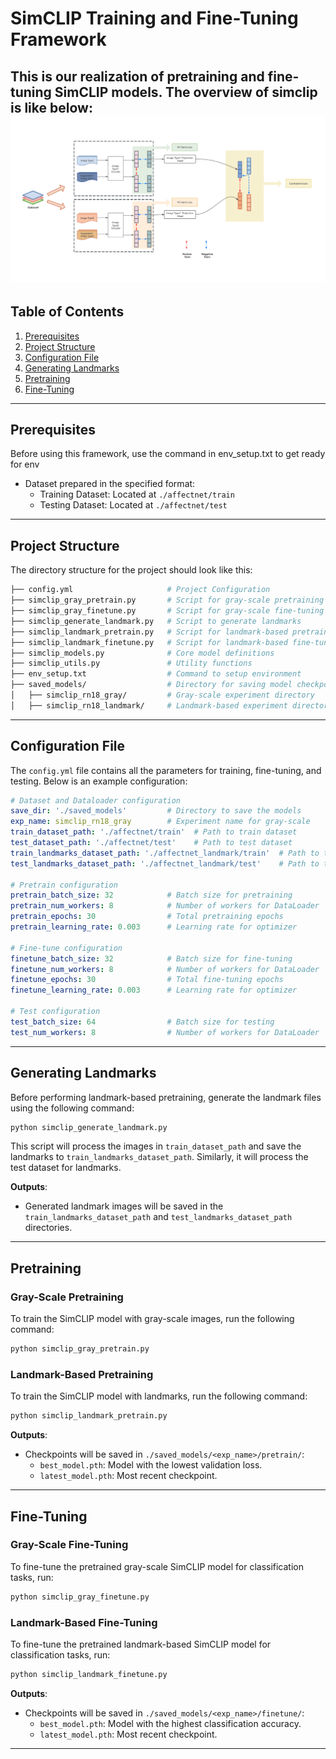# **SimCLIP Training and Fine-Tuning Framework**

This is our realization of pretraining and fine-tuning SimCLIP models. The overview of simclip is like below:
![alt text](<simclip method.png>)
---

## **Table of Contents**
1. [Prerequisites](#prerequisites)
2. [Project Structure](#project-structure)
3. [Configuration File](#configuration-file)
4. [Generating Landmarks](#generating-landmarks)
5. [Pretraining](#pretraining)
6. [Fine-Tuning](#fine-tuning)


---

## **Prerequisites**
Before using this framework, use the command in env_setup.txt to get ready for env


- Dataset prepared in the specified format: 
  - Training Dataset: Located at `./affectnet/train`
  - Testing Dataset: Located at `./affectnet/test`
---

## **Project Structure** 
The directory structure for the project should look like this:

```bash
├── config.yml                     # Project Configuration
├── simclip_gray_pretrain.py       # Script for gray-scale pretraining
├── simclip_gray_finetune.py       # Script for gray-scale fine-tuning
├── simclip_generate_landmark.py   # Script to generate landmarks
├── simclip_landmark_pretrain.py   # Script for landmark-based pretraining
├── simclip_landmark_finetune.py   # Script for landmark-based fine-tuning
├── simclip_models.py              # Core model definitions
├── simclip_utils.py               # Utility functions
├── env_setup.txt                  # Command to setup environment
├── saved_models/                  # Directory for saving model checkpoints
│   ├── simclip_rn18_gray/         # Gray-scale experiment directory
│   ├── simclip_rn18_landmark/     # Landmark-based experiment directory
```

---

## **Configuration File**
The `config.yml` file contains all the parameters for training, fine-tuning, and testing. Below is an example configuration:

```yaml
# Dataset and Dataloader configuration
save_dir: './saved_models'         # Directory to save the models
exp_name: simclip_rn18_gray        # Experiment name for gray-scale
train_dataset_path: './affectnet/train'  # Path to train dataset
test_dataset_path: './affectnet/test'    # Path to test dataset
train_landmarks_dataset_path: './affectnet_landmark/train'  # Path to train landmark dataset
test_landmarks_dataset_path: './affectnet_landmark/test'    # Path to test landmark dataset

# Pretrain configuration
pretrain_batch_size: 32            # Batch size for pretraining
pretrain_num_workers: 8            # Number of workers for DataLoader
pretrain_epochs: 30                # Total pretraining epochs
pretrain_learning_rate: 0.003      # Learning rate for optimizer

# Fine-tune configuration
finetune_batch_size: 32            # Batch size for fine-tuning
finetune_num_workers: 8            # Number of workers for DataLoader
finetune_epochs: 30                # Total fine-tuning epochs
finetune_learning_rate: 0.003      # Learning rate for optimizer

# Test configuration
test_batch_size: 64                # Batch size for testing
test_num_workers: 8                # Number of workers for DataLoader
```

---

## **Generating Landmarks**
Before performing landmark-based pretraining, generate the landmark files using the following command:
```bash
python simclip_generate_landmark.py
```
This script will process the images in `train_dataset_path` and save the landmarks to `train_landmarks_dataset_path`. Similarly, it will process the test dataset for landmarks.

**Outputs**:
- Generated landmark images will be saved in the `train_landmarks_dataset_path` and `test_landmarks_dataset_path` directories.

---

## **Pretraining**
### **Gray-Scale Pretraining**
To train the SimCLIP model with gray-scale images, run the following command:
```bash
python simclip_gray_pretrain.py
```

### **Landmark-Based Pretraining**
To train the SimCLIP model with landmarks, run the following command:
```bash
python simclip_landmark_pretrain.py
```

**Outputs**:
- Checkpoints will be saved in `./saved_models/<exp_name>/pretrain/`:
  - `best_model.pth`: Model with the lowest validation loss.
  - `latest_model.pth`: Most recent checkpoint.

---

## **Fine-Tuning**
### **Gray-Scale Fine-Tuning**
To fine-tune the pretrained gray-scale SimCLIP model for classification tasks, run:
```bash
python simclip_gray_finetune.py
```

### **Landmark-Based Fine-Tuning**
To fine-tune the pretrained landmark-based SimCLIP model for classification tasks, run:
```bash
python simclip_landmark_finetune.py
```

**Outputs**:
- Checkpoints will be saved in `./saved_models/<exp_name>/finetune/`:
  - `best_model.pth`: Model with the highest classification accuracy.
  - `latest_model.pth`: Most recent checkpoint.

---
